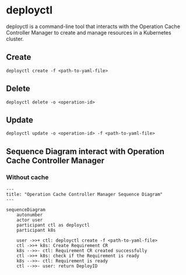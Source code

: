 # deployctl

deployctl is a command-line tool that interacts with the Operation Cache Controller Manager to create and manage resources in a Kubernetes cluster.

## Create

```shell
deployctl create -f <path-to-yaml-file>
```

## Delete

```shell
deployctl delete -o <operation-id>
```

## Update

```shell
deployctl update -o <operation-id> -f <path-to-yaml-file>
```

## Sequence Diagram interact with Operation Cache Controller Manager

### Without cache

``` mermaid
---
title: "Operation Cache Controller Manager Sequence Diagram"
---

sequenceDiagram
    autonumber
    actor user
    participant ctl as deployctl
    participant k8s

    user ->>+ ctl: deployctl create -f <path-to-yaml-file>
    ctl ->>+ k8s: Create Requirement CR
    k8s -->>- ctl: Requirement CR created successfully
    ctl ->>+ k8s: check if the Requirement is ready
    k8s -->>- ctl: Requirement is ready
    ctl -->>- user: return DeployID
```
